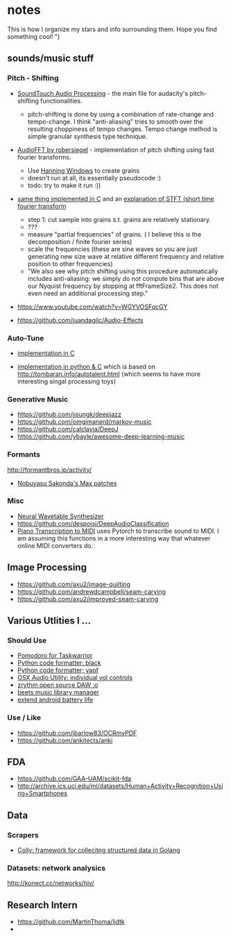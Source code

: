 # notes
This is how I organize my stars and info surrounding them. Hope you find something cool! ")

## sounds/music  stuff
### Pitch - Shifting

* [SoundTouch Audio Processing](https://gitlab.com/soundtouch/soundtouch/-/blob/master/include/SoundTouch.h) - the main file for audacity's pitch-shifting functionalities.
  - pitch-shifting is done by using a combination of rate-change and tempo-change. I think "anti-aliasing" tries to smooth over the resulting choppiness of tempo changes. Tempo change method is simple granular synthesis type technique.

* [AudioFFT by robersiegel](https://github.com/robertsiegel/AudioFFT) - implementation of pitch shifting using fast fourier transforms.
    *   Use [Hanning Windows](https://numpy.org/doc/stable/reference/generated/numpy.hanning.html) to create grains
    *   doesn't run  at all, its essentially pseudocode :)
    *   todo: try to make it run :))
* [same thing implemented in C](https://sites.google.com/site/mikescoderama/pitch-shifting) and an [explanation of STFT (short time fourier transform](http://blogs.zynaptiq.com/bernsee/pitch-shifting-using-the-ft/)
    * step 1: cut sample into grains s.t. grains are relatively stationary.
    * ???
    * measure "partial frequencies" of grains. ( I believe this is the decomposition / finite fourier series)
    * scale the frequencies (these are sine waves so you are just generating new size wave at relative different frequency and relative position to other frequencies)
    * "We also see why pitch shifting using this procedure automatically includes anti-aliasing: we simply do not compute bins that are above our Nyquist frequency by stopping at fftFrameSize2. This does not even need an additional processing step."

* https://www.youtube.com/watch?v=WGYVOSFqcGY
* https://github.com/juandagilc/Audio-Effects


### Auto-Tune

* [implementation in C](https://github.com/dot-operator/Auto-Tuner)

* [implementation in python & C](https://github.com/ederwander/PyAutoTune) which is based on http://tombaran.info/autotalent.html (which seems to have more interesting singal processing toys)

### Generative Music

* https://github.com/jisungk/deepjazz
* https://github.com/omgimanerd/markov-music
* https://github.com/calclavia/DeepJ
* https://github.com/ybayle/awesome-deep-learning-music


### Formants

http://formantbros.jp/activity/

* [Nobuyasu Sakonda's Max patches](http://formantbros.jp/sako/download.html)

### Misc
* [Neural Wavetable Synthesizer](https://github.com/RichardYang40148/Neural_Wavetable_Synthesizer)
* https://github.com/despoisj/DeepAudioClassification
* [Piano Transcription to MIDI](https://github.com/bytedance/piano_transcription) uses Pytorch to transcribe sound to MIDI. I am assuming this functions in a more interesting way that whatever online MIDI converters do.

## Image Processing
* https://github.com/axu2/image-quilting
* https://github.com/andrewdcampbell/seam-carving
* https://github.com/axu2/improved-seam-carving

## Various Utlities I ...
### Should Use
* [Pomodoro for Taskwarrior](https://github.com/coddingtonbear/taskwarrior-pomodoro)
* [Python code formatter: black](https://github.com/psf/black)
* [Python code formatter; yapf](https://github.com/google/yapf)
* [OSX Audio Utility: individual vol controls](https://github.com/kyleneideck/BackgroundMusic)
* [zrythm open source DAW :o ](https://github.com/zrythm/zrythm)
* [beets music library manager](https://github.com/beetbox/beets)
* [extend android battery life](https://github.com/VR-25/acc)

### Use / Like
* https://github.com/jbarlow83/OCRmyPDF
* https://github.com/ankitects/anki

## FDA
* https://github.com/GAA-UAM/scikit-fda
* http://archive.ics.uci.edu/ml/datasets/Human+Activity+Recognition+Using+Smartphones


## Data
### Scrapers
 * [Colly: framework for collecitng structured data in Golang](https://github.com/gocolly/colly)

### Datasets: network analysics
http://konect.cc/networks/hiv/

## Research Intern 
* https://github.com/MartinThoma/lidtk
* 
